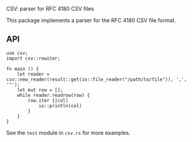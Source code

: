 CSV: parser for RFC 4180 CSV files

This package implements a parser for the RFC 4180 CSV file format.

## API

    use csv;
    import csv::rowiter;

    fn main () {
        let reader = csv::new_reader(result::get(io::file_reader("/path/to/file")), ',', '"');
        let mut row = [];
        while reader.readrow(row) {
            row.iter {|col|
                io::println(col)
            }
        }
    }

See the `test` module in `csv.rs` for more examples.

